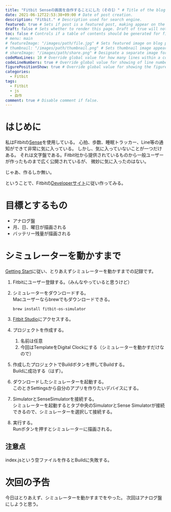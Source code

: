 ```yaml
---
title: "Fitbit Senseの画面を自作することにした（その1）" # Title of the blog post.
date: 2021-06-12T22:53:38+09:00 # Date of post creation.
description: "Fitbit." # Description used for search engine.
featured: true # Sets if post is a featured post, making appear on the home page side bar.
draft: false # Sets whether to render this page. Draft of true will not be rendered.
toc: false # Controls if a table of contents should be generated for first-level links automatically.
# menu: main
# featureImage: "/images/path/file.jpg" # Sets featured image on blog post.
# thumbnail: "/images/path/thumbnail.png" # Sets thumbnail image appearing inside card on homepage.
# shareImage: "/images/path/share.png" # Designate a separate image for social media sharing.
codeMaxLines: 10 # Override global value for how many lines within a code block before auto-collapsing.
codeLineNumbers: true # Override global value for showing of line numbers within code block.
figurePositionShow: true # Override global value for showing the figure label.
categories:
  - Fitbit
tags:
  - Fitbit
  - js
  - 自作
comment: true # Disable comment if false.
---
```


# はじめに

私はFitbitの[Sense](https://www.fitbit.com/global/jp/products/smartwatches/sense?sku=512BKBK)を使用している。
心拍、歩数、睡眠トラッカー、Line等の通知ができて非常に気に入っている。
しかし、気に入っていないことが一つだけある。
それは文字盤である。Fitbit社から提供されているものから一般ユーザーが作ったものまで広く公開されているが、
微妙に気に入ったのはない。

じゃあ、作るしか無い。

ということで、Fitbitの[Developerサイト](https://dev.fitbit.com/)に従い作ってみる。

# 目標とするもの

* アナログ盤
* 月、日、曜日が描画される
* バッテリー残量が描画される

# シミュレーターを動かすまで

[Getting Start](https://dev.fitbit.com/getting-started/)に従い、とりあえずシミュレーターを動かすまでの記録です。

1. Fitbitにユーザー登録する。（みんなやっていると思うけど）
1. シミュレーターをダウンロードする。  
    Macユーザーならbrewでもダウンロードできる。

    ```
    brew install fitbit-os-simulator
    ```

1. [Fitbit Studio](https://studio.fitbit.com/)にアクセスする。
1. プロジェクトを作成する。
    1. 名前は任意
    1. 今回はTemplateをDigital Clockにする（シミュレーターを動かすだけなので）

1. 作成したプロジェクトでBuildボタンを押してBuildする。  
    Buildに成功する（はず）。
1. ダウンロードしたシミュレーターを起動する。  
    このときSettingsから自分のアプリを作りたいデバイスにする。
1. SimulatorとSenseSimulatorを接続する。  
    シミュレーターを起動するとタブ中央のSimulatorとSense Simulatorが接続できるので、シミュレーターを選択して接続する。
1. 実行する。  
    Runボタンを押すとシミュレーターに描画される。

## 注意点
index.jsという空ファイルを作るとBuildに失敗する。

# 次回の予告

今日はとりあえず、シミュレーターを動かすまでをやった。
次回はアナログ盤にしようと思う。
